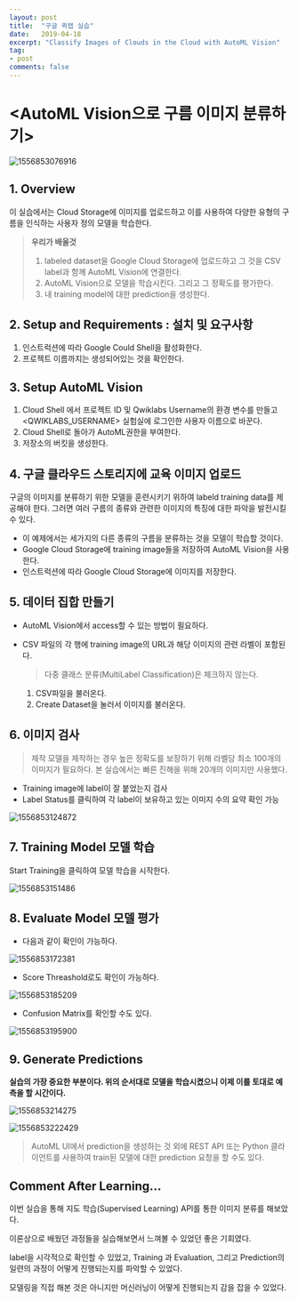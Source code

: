 ```yaml
---
layout: post
title:  "구글 퀵랩 실습"
date:   2019-04-18
excerpt: "Classify Images of Clouds in the Cloud with AutoML Vision"
tag:
- post
comments: false
---
```


# <AutoML Vision으로 구름 이미지 분류하기>

![1556853076916](https://user-images.githubusercontent.com/43315868/57118497-a874d480-6d9e-11e9-98c4-13ef867591ec.png)



## 1. Overview

이 실습에서는 Cloud Storage에 이미지를 업로드하고 이를 사용하여 다양한 유형의 구름을 인식하는 사용자 정의 모델을 학습한다.

> **우리가 배울것**
>
> 1. labeled dataset을 Google Cloud Storage에 업로드하고 그 것을 CSV label과 함께 AutoML Vision에 연결한다.
> 2. AutoML Vision으로 모델을 학습시킨다. 그리고 그 정확도를 평가한다.
> 3. 내 training model에 대한 prediction을 생성한다.





## 2. Setup and Requirements : 설치 및 요구사항

1. 인스트럭션에 따라 Google Could Shell을 활성화한다.
2. 프로젝트 이름까지는 생성되어있는 것을 확인한다.







## 3. Setup AutoML Vision

1. Cloud Shell 에서 프로젝트 ID 및 Qwiklabs Username의 환경 변수를 만들고 <QWIKLABS_USERNAME> 실험실에 로그인한 사용자 이름으로 바꾼다.
2. Cloud Shell로 돌아가 AutoML권한을 부여한다.
3. 저장소의 버킷을 생성한다.





## 4. 구글 클라우드 스토리지에 교육 이미지 업로드

구글의 이미지를 분류하기 위한 모델을 훈련시키기 위하여 labeld training data를 제공해야 한다. 그러면 여러 구름의 종류와 관련한 이미지의 특징에 대한 파악을 발전시킬 수 있다.

- 이 예제에서는 세가지의 다른 종류의 구름을 분류하는 것을 모델이 학습할 것이다.
- Google Cloud Storage에 training image들을 저장하여 AutoML Vision을 사용한다.
- 인스트럭션에 따라 Google Cloud Storage에 이미지를 저장한다.





## 5. 데이터 집합 만들기

- AutoML Vision에서 access할 수 있는 방법이 필요하다.

- CSV 파일의 각 행에 training image의 URL과 해당 이미지의 관련 라벨이 포함된다.

  > 다중 클래스 분류(MultiLabel Classification)은 체크하지 않는다.

  1. CSV파일을 불러온다.
  2. Create Dataset을 눌러서 이미지를 불러온다.





## 6. 이미지 검사

> 제작 모델을 제작하는 경우 높은 정확도를 보장하기 위해 라벨당 최소 100개의 이미지가 필요하다. 본 실습에서는 빠른 진해을 위해 20개의 이미지만 사용했다.

- Training image에 label이 잘 붙었는지 검사
- Label Status를 클릭하여 각 label이 보유하고 있는 이미지 수의 요약 확인 가능

![1556853124872](https://user-images.githubusercontent.com/43315868/57118502-b3c80000-6d9e-11e9-8a21-618f1514885c.png)






## 7. Training Model 모델 학습

Start Training을 클릭하여 모델 학습을 시작한다.

![1556853151486](https://user-images.githubusercontent.com/43315868/57118508-bb87a480-6d9e-11e9-8dc8-ce739faeb036.png)






## 8. Evaluate Model 모델 평가

- 다음과 같이 확인이 가능하다.

![1556853172381](https://user-images.githubusercontent.com/43315868/57118516-c4787600-6d9e-11e9-9c0e-5080d7aedd2d.png)


- Score Threashold로도 확인이 가능하다.

![1556853185209](https://user-images.githubusercontent.com/43315868/57118519-ca6e5700-6d9e-11e9-9aa2-54f8e72fb24e.png)


- Confusion Matrix를 확인할 수도 있다.

![1556853195900](https://user-images.githubusercontent.com/43315868/57118524-d2c69200-6d9e-11e9-8724-266a5662e69a.png)





## 9. Generate Predictions

**실습의 가장 중요한 부분이다. 위의 순서대로 모델을 학습시켰으니 이제 이를 토대로 예측을 할 시간이다.**

![1556853214275](https://user-images.githubusercontent.com/43315868/57118528-d9eda000-6d9e-11e9-935b-5069ec4eca6d.png)

![1556853222429](https://user-images.githubusercontent.com/43315868/57118531-e114ae00-6d9e-11e9-89d5-a760e97e8616.png)


> AutoML UI에서 prediction을 생성하는 것 외에 REST API 또는 Python 클라이언트를 사용하여 train된 모델에 대한 prediction 요청을 할 수도 있다.





## Comment After Learning...

이번 실습을 통해 지도 학습(Supervised Learning) API를 통한 이미지 분류를 해보았다.

이론상으로 배웠던 과정들을 실습해보면서 느껴볼 수 있었던 좋은 기회였다.

label을 시각적으로 확인할 수 있었고, Training 과 Evaluation, 그리고 Prediction의 일련의 과정이 어떻게 진행되는지를 파악할 수 있었다.

모델링을 직접 해본 것은 아니지만 머신러닝이 어떻게 진행되는지 감을 잡을 수 있었다.

